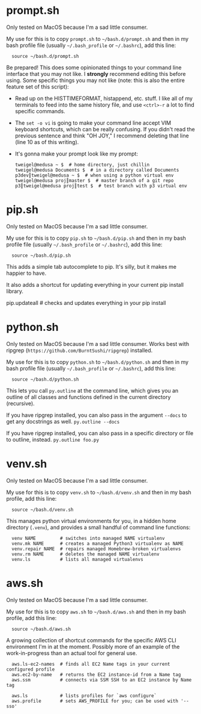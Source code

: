 # prompt.sh

Only tested on MacOS because I'm a sad little consumer.

My use for this is to copy `prompt.sh` to `~/bash.d/prompt.sh` and then in my
bash profile file (usually `~/.bash_profile` or `~/.bashrc`), add this line:

      source ~/bash.d/prompt.sh

Be prepared! This does some opinionated things to your command line interface
that you may not like. I **strongly** recommend editing this before using.
Some specific things you may not like (note: this is also the entire feature set
of this script):

* Read up on the HISTTIMEFORMAT, histappend, etc. stuff. I like all of my
  terminals to feed into the same history file, and use `<ctrl>-r` a lot to find
  specific commands.
* The `set -o vi` is going to make your command line accept VIM keyboard
  shortcuts, which can be really confusing. If you didn't read the previous
  sentence and think "OH JOY," I recommend deleting that line (line 10 as of
  this writing).
* It's gonna make your prompt look like my prompt:

      tweigel@medusa ~ $  # home directory, just chillin
      tweigel@medusa Documents $  # in a directory called Documents
      p3dev║tweigel@medusa ~ $  # when using a python virtual env
      tweigel@medusa proj║master $  # master branch of a git repo
      p3║tweigel@medusa proj║test $  # test branch with p3 virtual env


# pip.sh

Only tested on MacOS because I'm a sad little consumer.

My use for this is to copy `pip.sh` to `~/bash.d/pip.sh` and then in my
bash profile file (usually `~/.bash_profile` or `~/.bashrc`), add this line:

      source ~/bash.d/pip.sh

This adds a simple tab autocomplete to pip. It's silly, but it makes me happier
to have.

It also adds a shortcut for updating everything in your current pip install
library.

  pip.updateall  # checks and updates everything in your pip install


# python.sh

Only tested on MacOS because I'm a sad little consumer. Works best with ripgrep
(`https://github.com/BurntSushi/ripgrep`) installed.

My use for this is to copy `python.sh` to `~/bash.d/python.sh` and then in my
bash profile file (usually `~/.bash_profile` or `~/.bashrc`), add this line:

      source ~/bash.d/python.sh

This lets you call `py.outline` at the command line, which gives you an outline
of all classes and functions defined in the current directory (recursive).

If you have ripgrep installed, you can also pass in the argument `--docs` to get
any docstrings as well. `py.outline --docs`

If you have ripgrep installed, you can also pass in a specific directory or file
to outline, instead. `py.outline foo.py`


# venv.sh

Only tested on MacOS because I'm a sad little consumer.

My use for this is to copy `venv.sh` to `~/bash.d/venv.sh` and then in my bash
profile, add this line:

      source ~/bash.d/venv.sh

This manages python virtual environments for you, in a hidden home directory
(`.venv`), and provides a small handful of command line functions:

      venv NAME         # switches into managed NAME virtualenv
      venv.mk NAME      # creates a managed Python3 virtualenv as NAME
      venv.repair NAME  # repairs managed Homebrew-broken virtualenvs
      venv.rm NAME      # deletes the managed NAME virtualenv
      venv.ls           # lists all managed virtualenvs


# aws.sh

Only tested on MacOS because I'm a sad little consumer.

My use for this is to copy `aws.sh` to `~/bash.d/aws.sh` and then in my bash
profile, add this line:

      source ~/bash.d/aws.sh

A growing collection of shortcut commands for the specific AWS CLI environment
I'm in at the moment. Possibly more of an example of the work-in-progress than
an actual tool for general use.

      aws.ls-ec2-names  # finds all EC2 Name tags in your current configured profile
      aws.ec2-by-name   # returns the EC2 instance-id from a Name tag
      aws.ssm           # connects via SSM SSH to an EC2 instance by Name tag

      aws.ls            # lists profiles for `aws configure`
      aws.profile       # sets AWS_PROFILE for you; can be used with '--sso'

